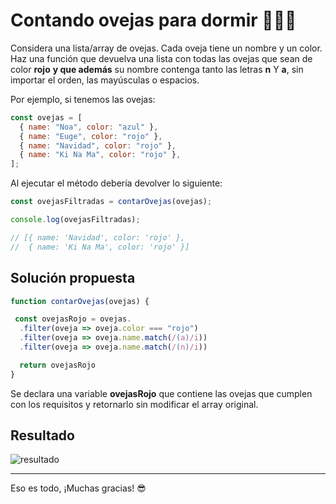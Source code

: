 # Contando ovejas para dormir 🐑😴💤

Considera una lista/array de ovejas. Cada oveja tiene un nombre y un color. Haz una función que devuelva una lista con todas las ovejas que sean de color **rojo** **y que además** su nombre contenga tanto las letras **n** Y **a**, sin importar el orden, las mayúsculas o espacios.

Por ejemplo, si tenemos las ovejas:

```javascript
const ovejas = [
  { name: "Noa", color: "azul" },
  { name: "Euge", color: "rojo" },
  { name: "Navidad", color: "rojo" },
  { name: "Ki Na Ma", color: "rojo" },
];
```

Al ejecutar el método debería devolver lo siguiente:

```javascript
const ovejasFiltradas = contarOvejas(ovejas);

console.log(ovejasFiltradas);

// [{ name: 'Navidad', color: 'rojo' },
//  { name: 'Ki Na Ma', color: 'rojo' }]
```

## Solución propuesta

```javascript
function contarOvejas(ovejas) {

 const ovejasRojo = ovejas.
  .filter(oveja => oveja.color === "rojo")
  .filter(oveja => oveja.name.match(/(a)/i))
  .filter(oveja => oveja.name.match(/(n)/i))

  return ovejasRojo
}

```

Se declara una variable **ovejasRojo** que contiene las ovejas que cumplen con los requisitos y retornarlo sin modificar el array original.

## Resultado

![ resultado](https://imgur.com/gMHsoNr.png)

---

Eso es todo, ¡Muchas gracias! 😎
